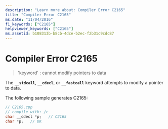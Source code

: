 ```yaml
---
description: "Learn more about: Compiler Error C2165"
title: "Compiler Error C2165"
ms.date: "11/04/2016"
f1_keywords: ["C2165"]
helpviewer_keywords: ["C2165"]
ms.assetid: b108313b-b8cb-4dce-b2ec-f2b31c9cdc87
---
```

# Compiler Error C2165

> 'keyword' : cannot modify pointers to data

The **`__stdcall`**, **`__cdecl`**, or **`__fastcall`** keyword attempts to modify a pointer to data.

The following sample generates C2165:

```cpp
// C2165.cpp
// compile with: /c
char __cdecl *p;   // C2165
char *p;   // OK
```
